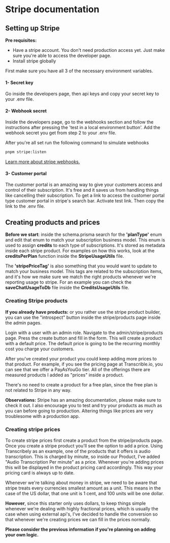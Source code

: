 # Stripe documentation

## Setting up Stripe

__Pre requisites:__
- Have a stripe account. You don't need production access yet. Just make sure you're able to access the developer page. 
- Install stripe globally

First make sure you have all 3 of the necessary environment variables.
#### 1- Secret key

Go inside the developers page, then api keys and copy your secret key to your .env file.

#### 2- Webhook secret

Inside the developers page, go to the webhooks section and follow the instructions after pressing the 'test in a local environment button'.
Add the webhook secret you get from step 2 to your .env file.

After you're all set run the following command to simulate webhooks

```bash
pnpm stripe:listen
```

[Learn more about stripe webhooks.](https://stripe.com/docs/webhooks)

#### 3- Customer portal

The customer portal is an amazing way to give your customers access and control of their subscription. It's free and it saves us from handling things like cancelling their subscription. To get a link to access the customer portal type customer portal in stripe's search bar. Activate test link. Then copy the link to the .env file.

## Creating products and prices

__Before we start__: inside the schema.prisma search for the __'planType'__ enum and edit that enum to match your subscription business model. This enum is used to assign __credits__ to each type of subscriptions. It's stored as metadata inside each stripe product.
For examples on how this works, look at the __creditsPerPlan__ function inside the __StripeUsageUtils__ file.

The __'stripePriceTag'__ is also something that you would want to update to match your business model. This tags are related to the subscription items, and it's how we make sure we match the right products whenever we're reporting usage to stripe.
For an example you can check the __saveChatUsageToDb__ file inside the __CreditsUsageUtils__ file.

### Creating Stripe products

__If you already have products:__ or you rather use the stripe product builder, you can use the "introspect" button inside the stripe/products page inside the admin pages.

Login with a user with an admin role. Navigate to the admin/stripe/products page. Press the create button and fill in the form. This will create a product with a default price. The default price is going to be the recurring monthly cost you charge your customers.

After you've created your product you could keep adding more prices to that product. For example, if you see the pricing page at Transcrible.io, you can see that we offer a PayAsYouGo tier. All of the offerings there are measured products I added as "prices" inside a product.

There's no need to create a product for a free plan, since the free plan is not related to Stripe in any way.

**Observations:** Stripe has an amazing documentation, please make sure to check it out. I also encourage you to test and try your products as much as you can before going to production. Altering things like prices are very troublesome with a production app.

### Creating stripe prices

To create stripe prices first create a product from the stripe/products page. Once you create a stripe product you'll see the option to add a price. 
Using Transcribely as an example, one of the products that it offers is audio transcription. This is charged by minute, so inside our Product, I've added "Audio Transcription Per minute" as a price.
Whenever you're adding prices this will be displayed in the product pricing card accordingly. This way your pricing card is always up to date.

Whenever we're talking about money in stripe, we need to be aware that stripe treats every currencies smallest amount as a unit. This means in the case of the US dollar, that one unit is 1 cent, and 100 units will be one dollar. 

__However__, since this starter only uses dollars, to keep things simple whenever we're dealing with highly fractional prices, which is usually the case when using external api's, I've decided to handle the conversion so that whenever we're creating prices we can fill in the prices normally.

__Please consider the previous information if you're planning on adding your own logic.__


